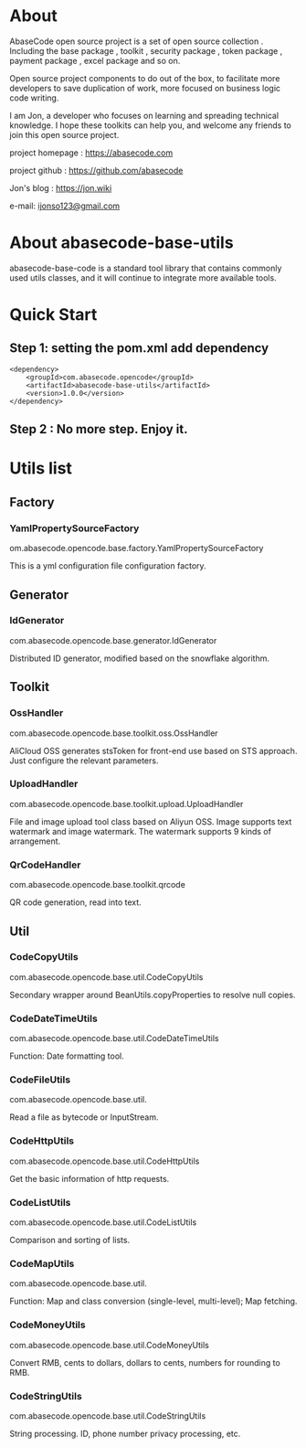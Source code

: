 # About
AbaseCode open source project is a set of open source collection . Including the base package , toolkit , security package , token package , payment package , excel package and so on.

Open source project components to do out of the box, to facilitate more developers to save duplication of work, more focused on business logic code writing.

I am Jon, a developer who focuses on learning and spreading technical knowledge. I hope these toolkits can help you, and welcome any friends to join this open source project.

project homepage : https://abasecode.com

project github : https://github.com/abasecode

Jon's blog : https://jon.wiki

e-mail: ijonso123@gmail.com

# About abasecode-base-utils
abasecode-base-code is a standard tool library that contains commonly used utils classes, and it will continue to integrate more available tools.

# Quick Start
## Step 1: setting the pom.xml add dependency
```
<dependency>
    <groupId>com.abasecode.opencode</groupId>
    <artifactId>abasecode-base-utils</artifactId>
    <version>1.0.0</version>
</dependency>
```

## Step 2 : No more step. Enjoy it.

# Utils list

## Factory
### YamlPropertySourceFactory
om.abasecode.opencode.base.factory.YamlPropertySourceFactory

This is a yml configuration file configuration factory.
## Generator
### IdGenerator
com.abasecode.opencode.base.generator.IdGenerator

Distributed ID generator, modified based on the snowflake algorithm.
## Toolkit
### OssHandler
com.abasecode.opencode.base.toolkit.oss.OssHandler

AliCloud OSS generates stsToken for front-end use based on STS approach. Just configure the relevant parameters.
### UploadHandler
com.abasecode.opencode.base.toolkit.upload.UploadHandler

File and image upload tool class based on Aliyun OSS.
Image supports text watermark and image watermark. The watermark supports 9 kinds of arrangement.

### QrCodeHandler
com.abasecode.opencode.base.toolkit.qrcode

QR code generation, read into text.

## Util

### CodeCopyUtils
com.abasecode.opencode.base.util.CodeCopyUtils

Secondary wrapper around BeanUtils.copyProperties to resolve null copies.
### CodeDateTimeUtils
com.abasecode.opencode.base.util.CodeDateTimeUtils

Function: Date formatting tool.
### CodeFileUtils
com.abasecode.opencode.base.util.

Read a file as bytecode or InputStream.
### CodeHttpUtils
com.abasecode.opencode.base.util.CodeHttpUtils

Get the basic information of http requests.
### CodeListUtils
com.abasecode.opencode.base.util.CodeListUtils

Comparison and sorting of lists.
### CodeMapUtils
com.abasecode.opencode.base.util.

Function: Map and class conversion (single-level, multi-level); Map fetching.
### CodeMoneyUtils
com.abasecode.opencode.base.util.CodeMoneyUtils

Convert RMB, cents to dollars, dollars to cents, numbers for rounding to RMB.

### CodeStringUtils
com.abasecode.opencode.base.util.CodeStringUtils

String processing. ID, phone number privacy processing, etc.
